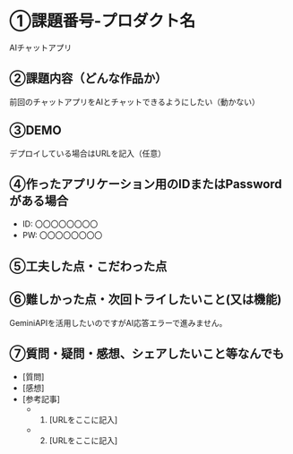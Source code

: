 # ①課題番号-プロダクト名

AIチャットアプリ

## ②課題内容（どんな作品か）

前回のチャットアプリをAIとチャットできるようにしたい（動かない）
## ③DEMO

デプロイしている場合はURLを記入（任意）

## ④作ったアプリケーション用のIDまたはPasswordがある場合

- ID: 〇〇〇〇〇〇〇〇
- PW: 〇〇〇〇〇〇〇〇

## ⑤工夫した点・こだわった点


## ⑥難しかった点・次回トライしたいこと(又は機能)

GeminiAPIを活用したいのですがAI応答エラーで進みません。

## ⑦質問・疑問・感想、シェアしたいこと等なんでも

- [質問]
- [感想]
- [参考記事]
  - 1. [URLをここに記入]
  - 2. [URLをここに記入]
